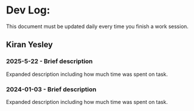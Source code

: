 # Dev Log:

This document must be updated daily every time you finish a work session.

## Kiran Yesley

### 2025-5-22 - Brief description
Expanded description including how much time was spent on task.

### 2024-01-03 - Brief description
Expanded description including how much time was spent on task.
